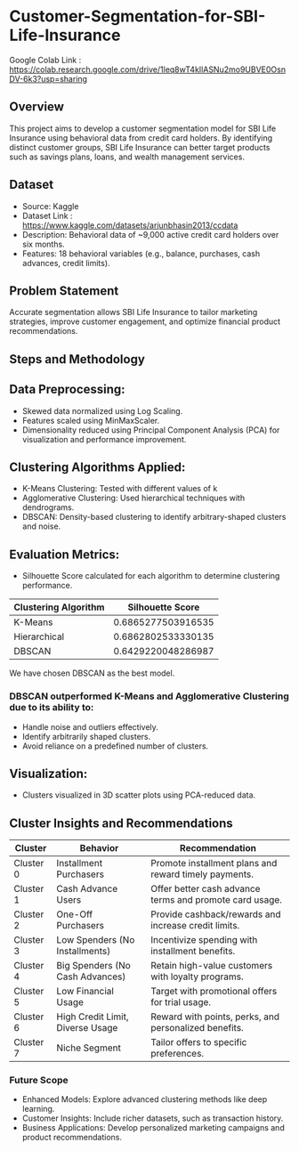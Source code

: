 # Customer-Segmentation-for-SBI-Life-Insurance

Google Colab Link : https://colab.research.google.com/drive/1leq8wT4kIlASNu2mo9UBVE0OsnDV-6k3?usp=sharing

## Overview
This project aims to develop a customer segmentation model for SBI Life Insurance using behavioral data from credit card holders. By identifying distinct customer groups, SBI Life Insurance can better target products such as savings plans, loans, and wealth management services.

## Dataset
- Source: Kaggle
- Dataset Link : https://www.kaggle.com/datasets/arjunbhasin2013/ccdata
- Description: Behavioral data of ~9,000 active credit card holders over six months.
- Features: 18 behavioral variables (e.g., balance, purchases, cash advances, credit limits).


## Problem Statement
Accurate segmentation allows SBI Life Insurance to tailor marketing strategies, improve customer engagement, and optimize financial product recommendations.

## Steps and Methodology


## Data Preprocessing:

- Skewed data normalized using Log Scaling.
- Features scaled using MinMaxScaler.
- Dimensionality reduced using Principal Component Analysis (PCA) for visualization and performance improvement.


## Clustering Algorithms Applied:

- K-Means Clustering: Tested with different values of k
- Agglomerative Clustering: Used hierarchical techniques with dendrograms.
- DBSCAN: Density-based clustering to identify arbitrary-shaped clusters and noise.


## Evaluation Metrics:

- Silhouette Score calculated for each algorithm to determine clustering performance.

| Clustering Algorithm | Silhouette Score         |
|-----------------------|--------------------------|
| K-Means              | 0.6865277503916535       |
| Hierarchical         | 0.6862802533330135       |
| DBSCAN               | 0.6429220048286987       |

We have chosen DBSCAN as the best model.

### DBSCAN outperformed K-Means and Agglomerative Clustering due to its ability to:
- Handle noise and outliers effectively.
- Identify arbitrarily shaped clusters.
- Avoid reliance on a predefined number of clusters.


## Visualization:

- Clusters visualized in 3D scatter plots using PCA-reduced data.


## Cluster Insights and Recommendations


| Cluster | Behavior                                | Recommendation                                           |
|---------|-----------------------------------------|---------------------------------------------------------|
| Cluster 0 | Installment Purchasers                 | Promote installment plans and reward timely payments.   |
| Cluster 1 | Cash Advance Users                     | Offer better cash advance terms and promote card usage. |
| Cluster 2 | One-Off Purchasers                     | Provide cashback/rewards and increase credit limits.    |
| Cluster 3 | Low Spenders (No Installments)         | Incentivize spending with installment benefits.         |
| Cluster 4 | Big Spenders (No Cash Advances)        | Retain high-value customers with loyalty programs.      |
| Cluster 5 | Low Financial Usage                    | Target with promotional offers for trial usage.        |
| Cluster 6 | High Credit Limit, Diverse Usage       | Reward with points, perks, and personalized benefits.   |
| Cluster 7 | Niche Segment                          | Tailor offers to specific preferences.                  |




### Future Scope
- Enhanced Models: Explore advanced clustering methods like deep learning.
- Customer Insights: Include richer datasets, such as transaction history.
- Business Applications: Develop personalized marketing campaigns and product recommendations.
